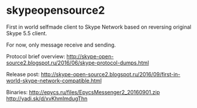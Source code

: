 # skypeopensource2

First in world selfmade client to Skype Network based on reversing original Skype 5.5 client.

For now, only message receive and sending.

Protocol brief overview: http://skype-open-source2.blogspot.ru/2016/06/skype-protocol-dumps.html

Release post: http://skype-open-source2.blogspot.ru/2016/09/first-in-world-skype-network-compatible.html

Binaries:
http://epycs.ru/files/EpycsMessenger2_20160901.zip
http://yadi.sk/d/xvKhmImdugThn


